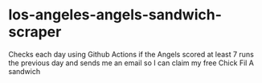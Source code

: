 # los-angeles-angels-sandwich-scraper
Checks each day using Github Actions if the Angels scored at least 7 runs the previous day and sends me an email so I can claim my free Chick Fil A sandwich
